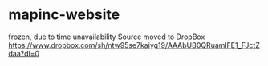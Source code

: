 # mapinc-website
frozen, due to time unavailability 
 Source moved to DropBox https://www.dropbox.com/sh/ntw95se7kaiyg19/AAAbUB0QRuamlFE1_FJctZdaa?dl=0
